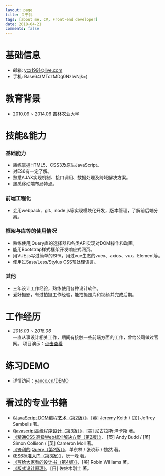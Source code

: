 ```yaml
---
layout: page
title: 关于我
tags: [about me, CV, Front-end developer]
date: 2018-04-21
comments: false
---
```

    
# 基础信息
* 邮箱: ycx1991@live.com
* 手机: Base64(MTczMDg0NzIwNjk=)

# 教育背景
* 2010.09 ~ 2014.06 吉林农业大学

# 技能&能力
### 基础能力
* 熟练掌握HTML5、CSS3及原生JavaScript。
* 对ES6有一定了解。
* 熟悉AJAX实现机制、接口调用、数据处理及跨域解决方案。
* 熟悉移动端布局特点。
### 前端工程化
* 会用webpack、git、node.js等实现模块化开发，版本管理，了解前后端分离。
### 框架与库等的使用情况
* 熟练使用jQuery库的选择器和各类API实现对DOM操作和动画。
* 能用Bootstrap样式框架开发响应式网页。
* 用VUE.js写过简单的SPA，用过vue生态的vuex、axios、vux、Element等。
* 使用过Sass/Less/Stylus CSS预处理语言。
### 其他
* 三年设计工作经验，熟练使用各种设计软件。
* 爱好摄影，有过拍摄工作经验，能拍摄照片和视频并完成后期。

# 工作经历
* *2015.03 ~ 2018.06*  
	一直从事设计相关工作，期间有接触一些前端方面的工作，曾给公司做过官网。
	项目演示：[点击查看](http://www.yancx.cn/saturnbird/)

# 练习DEMO
* 详情访问：[yancx.cn/DEMO](http://www.yancx.cn/DEMO/)

# 看过的专业书籍
* [《JavaScript DOM编程艺术（第2版）》](https://book.douban.com/subject/6038371/)，[英] Jeremy Keith / [加] Jeffrey Sambells 著。
* [《javascript高级程序设计（第3版）》](https://book.douban.com/subject/10546125/)，[美] 尼古拉斯·泽卡斯 著。
* [《精通CSS 高级Web标准解决方案（第2版）》](https://book.douban.com/subject/4736167/)， [英] Andy Budd / [英] Simon Collison / [英] Cameron Moll 著。
* [《锋利的jQuery（第2版）》](https://book.douban.com/subject/10792216/)，单东林 / 张晓菲 / 魏然 著。
* [《ES6标准入门（第3版）》](https://book.douban.com/subject/27127030/)，阮一峰 著。
* [《写给大家看的设计书（第4版）》](https://book.douban.com/subject/26664522/)，[美] Robin Williams 著。
* [《版式设计原理》](https://book.douban.com/subject/2238320/)，[日] 佐佐木刚士 著。
